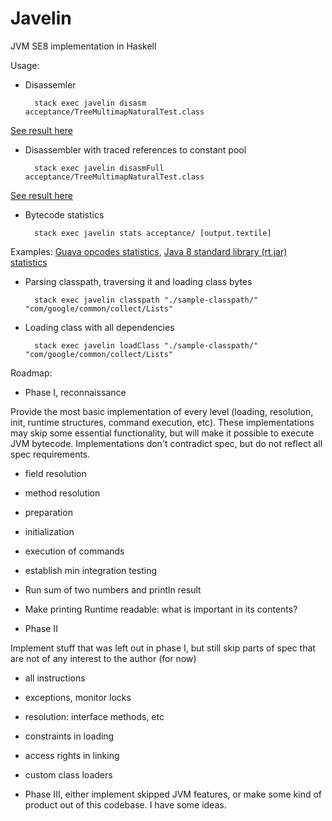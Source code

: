 Javelin
=======
JVM SE8 implementation in Haskell

Usage:
* Disassemler

        stack exec javelin disasm acceptance/TreeMultimapNaturalTest.class
 [See result here](https://gist.github.com/antonlogvinenko/9a6dcc4dbabe0acef90df3a7f9fd7d0b)

* Disassembler with traced references to constant pool

        stack exec javelin disasmFull acceptance/TreeMultimapNaturalTest.class
 [See result here](https://gist.github.com/antonlogvinenko/cdc157a251efe965b9af2244ba41fcf6)

* Bytecode statistics

        stack exec javelin stats acceptance/ [output.textile]
 Examples: [Guava opcodes statistics](https://gist.github.com/antonlogvinenko/a9d8f813b4ceb4eebf1ebec598882f2a), [Java 8 standard library (rt.jar) statistics](https://gist.github.com/antonlogvinenko/e5461abdd1431c231a6a8e7734c04a05)

* Parsing classpath, traversing it and loading class bytes

        stack exec javelin classpath "./sample-classpath/" "com/google/common/collect/Lists"

* Loading class with all dependencies

        stack exec javelin loadClass "./sample-classpath/" "com/google/common/collect/Lists"


Roadmap:
* Phase I, reconnaissance

Provide the most basic implementation of every level (loading, resolution, init, runtime structures, command execution, etc). These implementations may skip some essential functionality, but will make it possible to execute JVM bytecode. Implementations don't contradict spec, but do not reflect all spec requirements.
  * field resolution
  * method resolution
  * preparation
  * initialization
  * execution of commands
  * establish min integration testing
  * Run sum of two numbers and println result
  * Make printing Runtime readable: what is important in its contents?


* Phase II

Implement stuff that was left out in phase I, but still skip parts of spec that are not of any interest to the author (for now)
  * all instructions
  * exceptions, monitor locks
  * resolution: interface methods, etc
  * constraints in loading
  * access rights in linking
  * custom class loaders


* Phase III, either implement skipped JVM features, or make some kind of product out of this codebase. I have some ideas.